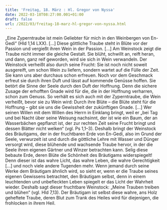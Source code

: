 ```yaml
---
title: 'Freitag, 18. März : Hl. Gregor von Nyssa'
date: 2022-03-18T08:27:00.001+01:00
draft: false
url: /2022/03/freitag-18-marz-hl-gregor-von-nyssa.html
---
```


„Eine Zyperntraube ist mein Geliebter für mich in den Weinbergen von En-Gedi“ (Hld 1,14 LXX). \[…\] Diese göttliche Traube steht in Blüte vor der Passion und vergießt ihren Wein in der Passion. \[…\] Am Weinstock zeigt die Traube nicht immer die gleiche Gestalt. Sie blüht, schwillt an, reift heran, und dann, ganz reif geworden, wird sie sich in Wein verwandeln. Der Weinstock verheißt also durch seine Frucht: Sie ist noch nicht soweit ausgereift, um schon Wein zu liefern, sondern wartet auf die Fülle der Zeit. Sie kann uns aber durchaus schon erfreuen. Noch vor dem Geschmack erfreut sie durch ihren Duft und lässt auf kommende Genüsse hoffen. Sie betört die Sinne der Seele durch den Duft der Hoffnung. Denn die sichere Zusage der erhofften Gnade wird für die, die in der Hoffnung verharren, schon zum Genuss. So verhält es sich auch mit der Zyperntraube, die Wein verheißt, bevor sie zu Wein wird: Durch ihre Blüte – die Blüte steht für die Hoffnung – gibt sie uns die Gewissheit der zukünftigen Gnade. \[…\] Wer seinen Willen mit dem Willen des Herrn in Einklang bringt, weil er „bei Tag und bei Nacht über seine Weisung nachsinnt, der ist wie ein Baum, der an Wasserbächen gepflanzt ist, der zur rechten Zeit seine Frucht bringt und dessen Blätter nicht welken“ (vgl. Ps 1,1–3). Deshalb bringt der Weinstock des Bräutigams, der in der fruchtbaren Erde von En-Gedi, also im Grund der Seele, verwurzelt ist und durch die göttliche Lehre mit Wasser und Dünger versorgt wird, diese blühende und wachsende Traube hervor, in der die Seele ihren eigenen Gärtner und Winzer betrachten kann. Selig diese bebaute Erde, deren Blüte die Schönheit des Bräutigams widerspiegelt! Denn dieser ist das wahre Licht, das wahre Leben, die wahre Gerechtigkeit \[…\] und noch viele andere Tugenden mehr. Wenn jemand durch seine Werke dem Bräutigam ähnlich wird, so sieht er, wenn er die Traube seines eigenen Gewissens betrachtet, den Bräutigam selbst, denn in einem leuchtenden und unbefleckten Leben spiegelt er das Licht der Wahrheit wieder. Deshalb sagt dieser fruchtbare Weinstock: „Meine Trauben treiben und blühen“ (vgl. Hld 7,13). Der Bräutigam ist selbst diese wahre, ans Holz geheftete Traube, deren Blut zum Trank des Heiles wird für diejenigen, die frohlocken in ihrem Heil.